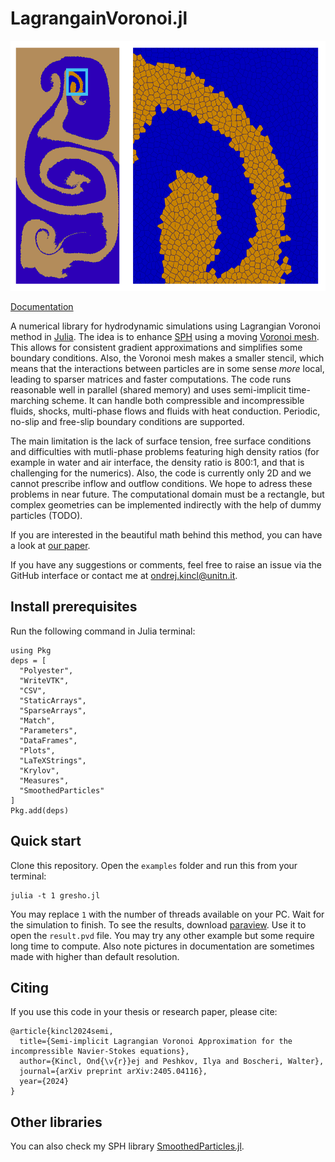 # LagrangainVoronoi.jl

<img src="docs/src/assets/voronoimesh.png" alt="" style="height: 400px"/>

[Documentation](https://github.com/OndrejKincl/LagrangianVoronoi.jl/blob/gh-pages/index.html)

A numerical library for hydrodynamic simulations using Lagrangian Voronoi method in [Julia](https://julialang.org/). The idea is to enhance [SPH](https://en.wikipedia.org/wiki/Smoothed-particle_hydrodynamics) using a moving [Voronoi mesh](https://en.wikipedia.org/wiki/Voronoi_diagram). This allows for consistent gradient approximations and simplifies some boundary conditions. Also, the Voronoi mesh makes a smaller stencil, which means that the interactions between particles are in some sense *more* local, leading to sparser matrices and faster computations. The code runs reasonable well in parallel (shared memory) and uses semi-implicit time-marching scheme. It can handle both compressible and incompressible fluids, shocks, multi-phase flows and fluids with heat conduction. Periodic, no-slip and free-slip boundary conditions are supported.

The main limitation is the lack of surface tension, free surface conditions and difficulties with mutli-phase problems featuring high density ratios (for example in water and air interface, the density ratio is 800:1, and that is challenging for the numerics). Also, the code is currently only 2D and we cannot prescribe inflow and outflow conditions. We hope to adress these problems in near future. The computational domain must be a rectangle, but complex geometries can be implemented indirectly with the help of dummy particles (TODO).

If you are interested in the beautiful math behind this method, you can have a look at [our paper](https://arxiv.org/abs/2405.04116).

If you have any suggestions or comments, feel free to raise an issue via the GitHub interface or contact me at ondrej.kincl@unitn.it. 


## Install prerequisites
Run the following command in Julia terminal:
```
using Pkg
deps = [
  "Polyester",
  "WriteVTK",
  "CSV",
  "StaticArrays",
  "SparseArrays",
  "Match",
  "Parameters",
  "DataFrames",
  "Plots",
  "LaTeXStrings",
  "Krylov",
  "Measures",
  "SmoothedParticles"
]
Pkg.add(deps)
```
## Quick start
Clone this repository. Open the `examples` folder and run this from your terminal:
```
julia -t 1 gresho.jl
```
You may replace `1` with the number of threads available on your PC. Wait for the simulation to finish. To see the results, download [paraview](https://www.paraview.org/download/). Use it to open the `result.pvd` file. You may try any other example but some require long time to compute. Also note pictures in documentation are sometimes made with higher than default resolution.

## Citing
If you use this code in your thesis or research paper, please cite: 
```
@article{kincl2024semi,
  title={Semi-implicit Lagrangian Voronoi Approximation for the incompressible Navier-Stokes equations},
  author={Kincl, Ond{\v{r}}ej and Peshkov, Ilya and Boscheri, Walter},
  journal={arXiv preprint arXiv:2405.04116},
  year={2024}
}
```
## Other libraries
You can also check my SPH library [SmoothedParticles.jl](https://github.com/OndrejKincl/SmoothedParticles.jl).
